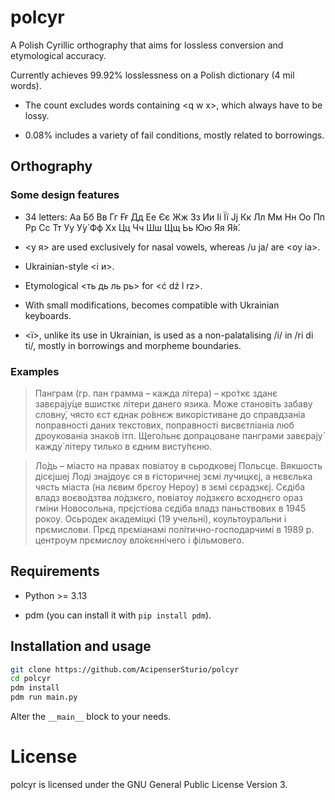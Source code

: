# polcyr

A Polish Cyrillic orthography that aims for lossless conversion and etymological accuracy.

Currently achieves 99.92% losslessness on a Polish dictionary (4 mil words).

* The count excludes words containing \<q w x>, which always have to be lossy.

* 0.08% includes a variety of fail conditions, mostly related to borrowings.

## Orthography

### Some design features

* 34 letters: Аа Бб Вв Гг Ғғ Дд Ее Єє Жж Зз Ии Іі Її Јј Кк Лл Мм Нн Оо Пп Рр Сс Тт Уу У́у́ Фф Хх Цц Чч Шш Щщ Ьь Юю Яя Я́я́.

* <у я> are used exclusively for nasal vowels, whereas /u ja/ are <оу іа>.

* Ukrainian-style <і и>.

* Etymological <ть дь ль рь> for <ć dź l rz>.

* With small modifications, becomes compatible with Ukrainian keyboards.

* <ї>, unlike its use in Ukrainian, is used as a non-palatalising /i/ in /ri di ti/, mostly in borrowings and morpheme boundaries.

### Examples

> Панграм (гр. пан грамма – кажда літера) – кро́ткє зданє завєрају́це вшисткє літери данего язика. Може становіть забаву словну́, чясто єст єднак ро́внєж викорістиване до справдзаніа поправності даних текстових, поправності висвєтліаніа люб дроукованіа знако́в ітп. Щего́льнє допрацоване панграми завєрају́ кажду́ літеру тилько в єдним висту́пєню.

> Ло́дь – міасто на правах повіатоу в сьродковеј Польсце. Вякшость дісєјшеј Лоді знајдоує ся в ғісторичнеј зємі лучицкєј, а нєвєлька чясть міаста (на лєвим брєгоу Нероу) в зємі сєрадзкєј. Сєдіба владз воєво́дзтва ло́дзкєго, повіатоу ло́дзкєго всходнєго ораз гміни Новосольна, прєјстіова сєдіба владз паньствових в 1945 рокоу. Осьродек академіцкі (19 учельні), коультоуральни і прємислови. Прєд прєміанамі політично-господарчимі в 1989 р. центроум прємислоу вло́кєннічего і фільмовего.


## Requirements

* Python >= 3.13

* pdm (you can install it with `pip install pdm`).

## Installation and usage

```bash
git clone https://github.com/AcipenserSturio/polcyr
cd polcyr
pdm install
pdm run main.py
```

Alter the `__main__` block to your needs.

# License

polcyr is licensed under the GNU General Public License Version 3.
